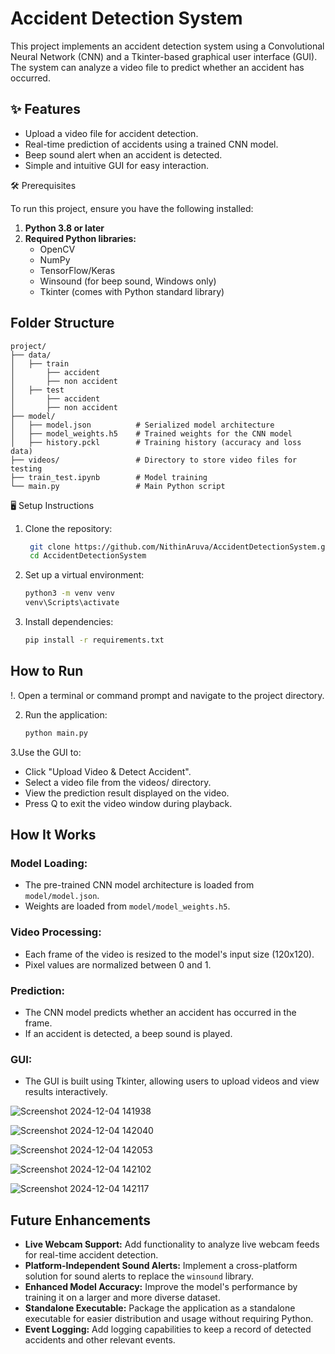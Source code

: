 # Accident Detection System

This project implements an accident detection system using a Convolutional Neural Network (CNN) and a Tkinter-based graphical user interface (GUI). The system can analyze a video file to predict whether an accident has occurred.

## ✨ Features

- Upload a video file for accident detection.
- Real-time prediction of accidents using a trained CNN model.
- Beep sound alert when an accident is detected.
- Simple and intuitive GUI for easy interaction.

🛠️ Prerequisites

To run this project, ensure you have the following installed:

1. **Python 3.8 or later**
2. **Required Python libraries:**
   - OpenCV
   - NumPy
   - TensorFlow/Keras
   - Winsound (for beep sound, Windows only)
   - Tkinter (comes with Python standard library)

## Folder Structure
```
project/
├── data/                   
│   ├── train    
│       ├── accident 
│       ├── non accident 
│   ├── test 
│       ├── accident
│       ├── non accident 
├── model/
│   ├── model.json          # Serialized model architecture
│   ├── model_weights.h5    # Trained weights for the CNN model
│   ├── history.pckl        # Training history (accuracy and loss data)
├── videos/                 # Directory to store video files for testing 
├── train_test.ipynb        # Model training
└── main.py                 # Main Python script
```

🖥️ Setup Instructions

1. Clone the repository:
   ```bash
    git clone https://github.com/NithinAruva/AccidentDetectionSystem.git
    cd AccidentDetectionSystem
   ```

2. Set up a virtual environment:
   ```bash
   python3 -m venv venv
   venv\Scripts\activate
   ```

3. Install dependencies:
   ```bash
   pip install -r requirements.txt
   ```
   
## How to Run

!. Open a terminal or command prompt and navigate to the project directory.

2. Run the application:
   ```bash
   python main.py
   ```
3.Use the GUI to:

 - Click "Upload Video & Detect Accident".
 - Select a video file from the videos/ directory.
 - View the prediction result displayed on the video.
 - Press Q to exit the video window during playback.

## How It Works

### Model Loading:
- The pre-trained CNN model architecture is loaded from `model/model.json`.
- Weights are loaded from `model/model_weights.h5`.

### Video Processing:
- Each frame of the video is resized to the model's input size (120x120).
- Pixel values are normalized between 0 and 1.

### Prediction:
- The CNN model predicts whether an accident has occurred in the frame.
- If an accident is detected, a beep sound is played.

### GUI:
- The GUI is built using Tkinter, allowing users to upload videos and view results interactively.
  
![Screenshot 2024-12-04 141938](https://github.com/user-attachments/assets/1ee9d4b8-53f6-4910-b7fd-a5b0cdf64055)

![Screenshot 2024-12-04 142040](https://github.com/user-attachments/assets/dffe9ed5-5c50-4c2d-93a2-3110f701bed3)

![Screenshot 2024-12-04 142053](https://github.com/user-attachments/assets/08c252ff-bbf4-4306-b819-0c1fe8aa19cb)

![Screenshot 2024-12-04 142102](https://github.com/user-attachments/assets/1763872e-9258-4e08-aab0-d604d056b9b6)

![Screenshot 2024-12-04 142117](https://github.com/user-attachments/assets/01db38d4-7aea-4052-aaf1-ade3c2dfa303)

## Future Enhancements

- **Live Webcam Support:** Add functionality to analyze live webcam feeds for real-time accident detection.
- **Platform-Independent Sound Alerts:** Implement a cross-platform solution for sound alerts to replace the `winsound` library.
- **Enhanced Model Accuracy:** Improve the model's performance by training it on a larger and more diverse dataset.
- **Standalone Executable:** Package the application as a standalone executable for easier distribution and usage without requiring Python.
- **Event Logging:** Add logging capabilities to keep a record of detected accidents and other relevant events.

